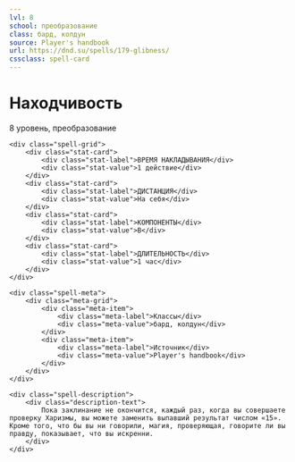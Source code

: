 ```yaml
---
lvl: 8
school: преобразование
class: бард, колдун
source: Player's handbook
url: https://dnd.su/spells/179-glibness/
cssclass: spell-card
---
```


<div class="spell-container">
    <div class="spell-header">
        <h1 class="spell-name">Находчивость</h1>
        <div class="spell-level">8 уровень, преобразование</div>
    </div>
    
    <div class="spell-grid">
        <div class="stat-card">
            <div class="stat-label">ВРЕМЯ НАКЛАДЫВАНИЯ</div>
            <div class="stat-value">1 действие</div>
        </div>
        <div class="stat-card">
            <div class="stat-label">ДИСТАНЦИЯ</div>
            <div class="stat-value">На себя</div>
        </div>
        <div class="stat-card">
            <div class="stat-label">КОМПОНЕНТЫ</div>
            <div class="stat-value">В</div>
        </div>
        <div class="stat-card">
            <div class="stat-label">ДЛИТЕЛЬНОСТЬ</div>
            <div class="stat-value">1 час</div>
        </div>
    </div>
    
    <div class="spell-meta">
        <div class="meta-grid">
            <div class="meta-item">
                <div class="meta-label">Классы</div>
                <div class="meta-value">бард, колдун</div>
            </div>
            <div class="meta-item">
                <div class="meta-label">Источник</div>
                <div class="meta-value">Player's handbook</div>
            </div>
        </div>
    </div>
    
    <div class="spell-description">
        <div class="description-text">
            Пока заклинание не окончится, каждый раз, когда вы совершаете проверку Харизмы, вы можете заменить выпавший результат числом «15». Кроме того, что бы вы ни говорили, магия, проверяющая, говорите ли вы правду, показывает, что вы искренни.
        </div>
    </div>
</div>
